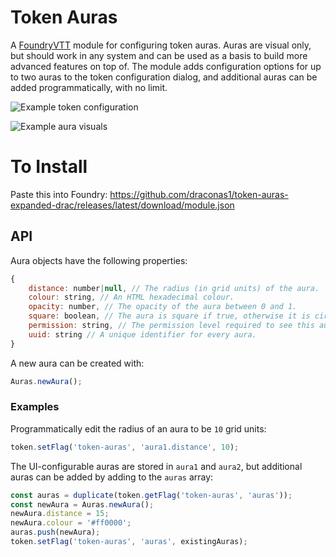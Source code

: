 # Token Auras
A [FoundryVTT](https://foundryvtt.com) module for configuring token auras. Auras are visual only, but should work in any system and can be used as a basis to build more advanced features on top of. The module adds configuration options for up to two auras to the token configuration dialog, and additional auras can be added programmatically, with no limit.

![Example token configuration](https://bitbucket.org/Fyorl/token-auras/raw/master/example-config.jpg)

![Example aura visuals](https://bitbucket.org/Fyorl/token-auras/raw/master/example-aura.jpg)

# To Install

Paste this into Foundry:  https://github.com/draconas1/token-auras-expanded-drac/releases/latest/download/module.json 

## API

Aura objects have the following properties:
```js
{
    distance: number|null, // The radius (in grid units) of the aura.
    colour: string, // An HTML hexadecimal colour.
    opacity: number, // The opacity of the aura between 0 and 1.
    square: boolean, // The aura is square if true, otherwise it is circular.
    permission: string, // The permission level required to see this aura.
    uuid: string // A unique identifier for every aura.
}
```

A new aura can be created with:
```js
Auras.newAura();
```

### Examples
Programmatically edit the radius of an aura to be `10` grid units:
```js
token.setFlag('token-auras', 'aura1.distance', 10);
```

The UI-configurable auras are stored in `aura1` and `aura2`, but additional auras can be added by adding to the `auras` array:
```js
const auras = duplicate(token.getFlag('token-auras', 'auras'));
const newAura = Auras.newAura();
newAura.distance = 15;
newAura.colour = '#ff0000';
auras.push(newAura);
token.setFlag('token-auras', 'auras', existingAuras);
```

